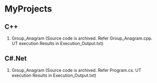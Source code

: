 # MyProjects

C++
---
1. Group_Anagram 
(Source code is archived. Refer Group_Anagram.cpp. UT execution Results in Execution_Output.txt)



C#.Net
------
1. Group_Anagram 
(Source code is archived. Refer Program.cs. UT execution Results in Execution_Output.txt)
